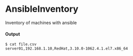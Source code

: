 # AnsibleInventory
Inventory of machines with ansible


#### Output
```
$ cat file.csv 
server01,192.168.1.10,RedHat,3.10.0-1062.4.1.el7.x86_64
```

